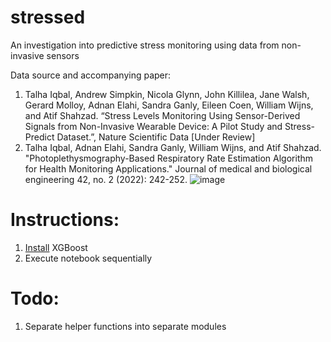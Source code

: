 # stressed
An investigation into predictive stress monitoring using data from non-invasive sensors

Data source and accompanying paper:
1.	Talha Iqbal, Andrew Simpkin, Nicola Glynn, John Killilea, Jane Walsh, Gerard Molloy, Adnan Elahi, Sandra Ganly, Eileen Coen, William Wijns, and Atif Shahzad. “Stress Levels Monitoring Using Sensor-Derived Signals from Non-Invasive Wearable Device: A Pilot Study and Stress-Predict Dataset.”, Nature Scientific Data [Under Review]
2.	Talha Iqbal, Adnan Elahi, Sandra Ganly, William Wijns, and Atif Shahzad. "Photoplethysmography-Based Respiratory Rate Estimation Algorithm for Health Monitoring Applications." Journal of medical and biological engineering 42, no. 2 (2022): 242-252.
![image](https://user-images.githubusercontent.com/52908667/233854531-22f03b99-c6e0-4029-82c6-9a34d516bdae.png)


# Instructions:

1. [Install](https://xgboost.readthedocs.io/en/stable/install.html) XGBoost
2. Execute notebook sequentially

# Todo:
1. Separate helper functions into separate modules


